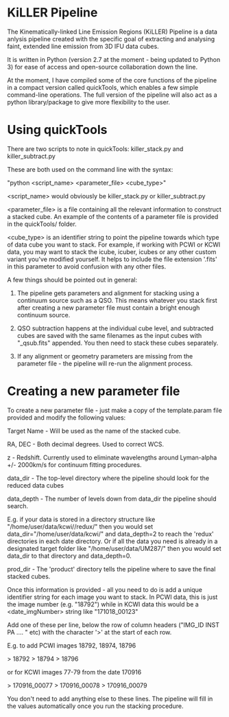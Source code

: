 # KiLLER Pipeline

The Kinematically-linked Line Emission Regions (KiLLER) Pipeline is a data anlysis pipeline created with the specific goal of extracting and analysing faint, extended line emission from 3D IFU data cubes. 

It is written in Python (version 2.7 at the moment - being updated to Python 3) for ease of access and open-source collaboration down the line.

At the moment, I have compiled some of the core functions of the pipeline in a compact version called quickTools, which enables a few simple command-line operations. The full version of the pipeline will also act as a python library/package to give more flexibility to the user.

# Using quickTools

There are two scripts to note in quickTools: killer_stack.py and killer_subtract.py

These are both used on the command line with the syntax:

"python <script_name> <parameter_file> <cube_type>"

<script_name> would obviously be killer_stack.py or killer_subtract.py

<parameter_file> is a file containing all the relevant information to construct a stacked cube. An example of the contents of a parameter file is provided in the quickTools/ folder.

<cube_type> is an identifier string to point the pipeline towards which type of data cube you want to stack. For example, if working with PCWI or KCWI data, you may want to stack the icube, icuber, icubes or any other custom variant you've modified yourself. It helps to include the file extension '.fits' in this parameter to avoid confusion with any other files. 


A few things should be pointed out in general:

1. The pipeline gets parameters and alignment for stacking using a continuum source such as a QSO. This means whatever you stack first after creating a new parameter file must contain a bright enough continuum source. 

2. QSO subtraction happens at the individual cube level, and subtracted cubes are saved with the same filenames as the input cubes with "_qsub.fits" appended. You then need to stack these cubes separately.

3. If any alignment or geometry parameters are missing from the parameter file - the pipeline will re-run the alignment process.

# Creating a new parameter file

To create a new parameter file - just make a copy of the template.param file provided and modify the following values:

Target Name - Will be used as the name of the stacked cube. 

RA, DEC - Both decimal degrees. Used to correct WCS.

z - Redshift. Currently used to eliminate wavelengths around Lyman-alpha +/- 2000km/s for continuum fitting procedures.

data_dir - The top-level directory where the pipeline should look for the reduced data cubes

data_depth  - The number of levels down from data_dir the pipeline should search. 

E.g. if your data is stored in a directory structure like "/home/user/data/kcwi/<date>/redux/" then you would set data_dir="/home/user/data/kcwi/" and data_depth=2 to reach the 'redux' directories in each date directory. Or if all the data you need is already in a designated target folder like "/home/user/data/UM287/" then you would set data_dir to that directory and data_depth=0.

prod_dir - The 'product' directory tells the pipeline where to save the final stacked cubes.

Once this information is provided - all you need to do is add a unique identifier string for each image you want to stack. In PCWI data, this is just the image number (e.g. "18792") while in KCWI data this would be a <date_imgNumber> string like "171018_00123"

Add one of these per line, below the row of column headers ("IMG_ID   INST    PA .... " etc) with the character '>' at the start of each row.

E.g. to add PCWI images 18792, 18974, 18796

\>   18792
\>   18794
\>   18796

or for KCWI images 77-79 from the date 170916

\>   170916_00077
\>   170916_00078
\>   170916_00079

You don't need to add anything else to these lines. The pipeline will fill in the values automatically once you run the stacking procedure.



